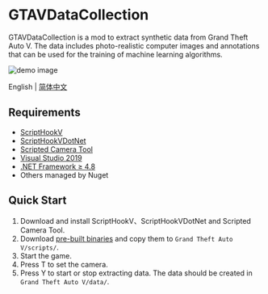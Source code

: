 # GTAVDataCollection

GTAVDataCollection is a mod to extract synthetic data from Grand Theft Auto V.  The data includes  photo-realistic computer images and annotations that can be used for the training of machine learning algorithms.

![demo image](resources/bbox.jpg)

English | [简体中文](./README-zh_CN.md)

## Requirements
- [ScriptHookV](http://www.dev-c.com/gtav/scripthookv/)
- [ScriptHookVDotNet](https://github.com/crosire/scripthookvdotnet/releases)
- [Scripted Camera Tool](https://www.gta5-mods.com/scripts/scripted-camera-tool-1-0)
- [Visual Studio 2019](https://visualstudio.microsoft.com/vs)
- [.NET Framework ≥ 4.8](https://www.visualstudio.com/cs/downloads/)
- Others managed by Nuget

## Quick Start
1. Download and install ScriptHookV、ScriptHookVDotNet and Scripted Camera Tool.
2. Download [pre-built binaries](https://github.com/lsq210/GTAVDataCollection/releases/) and copy them to `Grand Theft Auto V/scripts/`.
3. Start the game.
4. Press T to set the camera.
5. Press Y to start or stop extracting data. The data should be created in `Grand Theft Auto V/data/`.

